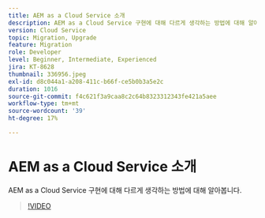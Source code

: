 ```yaml
---
title: AEM as a Cloud Service 소개
description: AEM as a Cloud Service 구현에 대해 다르게 생각하는 방법에 대해 알아봅니다.
version: Cloud Service
topic: Migration, Upgrade
feature: Migration
role: Developer
level: Beginner, Intermediate, Experienced
jira: KT-8628
thumbnail: 336956.jpeg
exl-id: d8c044a1-a208-411c-b66f-ce5b0b3a5e2c
duration: 1016
source-git-commit: f4c621f3a9caa8c2c64b8323312343fe421a5aee
workflow-type: tm+mt
source-wordcount: '39'
ht-degree: 17%

---
```


# AEM as a Cloud Service 소개

AEM as a Cloud Service 구현에 대해 다르게 생각하는 방법에 대해 알아봅니다.

>[!VIDEO](https://video.tv.adobe.com/v/336956?quality=12&learn=on)
